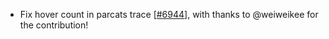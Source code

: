 - Fix hover count in parcats trace [[#6944](https://github.com/plotly/plotly.js/pull/6944)],
   with thanks to @weiweikee for the contribution!

